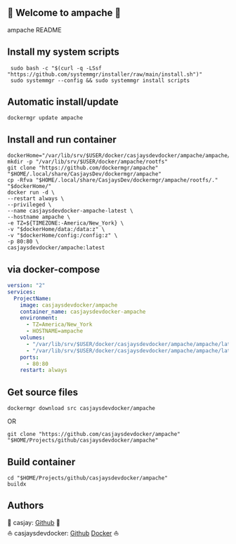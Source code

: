 ## 👋 Welcome to ampache 🚀  

ampache README  
  
  
## Install my system scripts  

```shell
 sudo bash -c "$(curl -q -LSsf "https://github.com/systemmgr/installer/raw/main/install.sh")"
 sudo systemmgr --config && sudo systemmgr install scripts  
```
  
## Automatic install/update  
  
```shell
dockermgr update ampache
```
  
## Install and run container
  
```shell
dockerHome="/var/lib/srv/$USER/docker/casjaysdevdocker/ampache/ampache/latest/rootfs"
mkdir -p "/var/lib/srv/$USER/docker/ampache/rootfs"
git clone "https://github.com/dockermgr/ampache" "$HOME/.local/share/CasjaysDev/dockermgr/ampache"
cp -Rfva "$HOME/.local/share/CasjaysDev/dockermgr/ampache/rootfs/." "$dockerHome/"
docker run -d \
--restart always \
--privileged \
--name casjaysdevdocker-ampache-latest \
--hostname ampache \
-e TZ=${TIMEZONE:-America/New_York} \
-v "$dockerHome/data:/data:z" \
-v "$dockerHome/config:/config:z" \
-p 80:80 \
casjaysdevdocker/ampache:latest
```
  
## via docker-compose  
  
```yaml
version: "2"
services:
  ProjectName:
    image: casjaysdevdocker/ampache
    container_name: casjaysdevdocker-ampache
    environment:
      - TZ=America/New_York
      - HOSTNAME=ampache
    volumes:
      - "/var/lib/srv/$USER/docker/casjaysdevdocker/ampache/ampache/latest/rootfs/data:/data:z"
      - "/var/lib/srv/$USER/docker/casjaysdevdocker/ampache/ampache/latest/rootfs/config:/config:z"
    ports:
      - 80:80
    restart: always
```
  
## Get source files  
  
```shell
dockermgr download src casjaysdevdocker/ampache
```
  
OR
  
```shell
git clone "https://github.com/casjaysdevdocker/ampache" "$HOME/Projects/github/casjaysdevdocker/ampache"
```
  
## Build container  
  
```shell
cd "$HOME/Projects/github/casjaysdevdocker/ampache"
buildx 
```
  
## Authors  
  
🤖 casjay: [Github](https://github.com/casjay) 🤖  
⛵ casjaysdevdocker: [Github](https://github.com/casjaysdevdocker) [Docker](https://hub.docker.com/u/casjaysdevdocker) ⛵  
